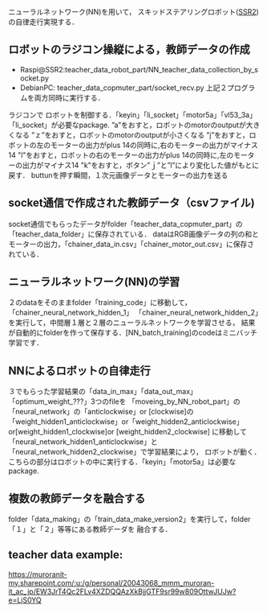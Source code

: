 ニューラルネットワーク(NN)を用いて，
スキッドステアリングロボット([SSR2](https://github.com/HondaLab/SSR2))の自律走行実現する．



## ロボットのラジコン操縦による，教師データの作成
* Raspi@SSR2:teacher_data_robot_part/NN_teacher_data_collection_by_socket.py
* DebianPC: teacher_data_copmuter_part/socket_recv.py
上記２プログラムを両方同時に実行する．

ラジコンで
ロボットを制御する．「keyin」「li_socket」「motor5a」「vl53_3a」「li_socket」が必要なpackage.
”a”をおすと，ロボットのmotorのoutputが大きくなる
”ｚ”をおすと，ロボットのmotorのoutputが小さくなる
”j”をおすと，ロボットの左のモーターの出力がplus 14の同時に,右のモーターの出力がマイナス14
"l"をおすと，ロボットの右のモーターの出力がplus 14の同時に,左のモーターの出力がマイナス14
"k"をおすと，ボタン”ｊ”と”l”により変化した値がもとに戻す．
buttunを押す瞬間，１次元画像データとモーターの出力を送る


## socket通信で作成された教師データ（csvファイル)
socket通信でもらったデータがfolder「teacher_data_copmuter_part」の「teacher_data_folder」に保存されている．
dataはRGB画像データの列の和とモーターの出力，「chainer_data_in.csv」「chainer_motor_out.csv」に保存されている．


## ニューラルネットワーク(NN)の学習
２のdataをそのままfolder「training_code」に移動して，「chainer_neural_network_hidden_1」
「chainer_neural_network_hidden_2」を実行して，中間層１層と２層のニューラルネットワークを学習させる，
結果が自動的にfolderを作って保存する．[NN_batch_training]のcodeはミニバッチ学習です．


## NNによるロボットの自律走行
３でもらった学習結果の「data_in_max」「data_out_max」「optimum_weight_???」3つのfileを
「moveing_by_NN_robot_part」の「neural_network」の「anticlockwise」or [clockwise]の
「weight_hidden1_anticlockwise」or「weight_hidden2_anticlockwise」or[weight_hidden1_clockwise]or
[weight_hidden2_clockwise] に移動して
「neural_network_hidden1_anticlockwise」と「neural_network_hidden2_clockwise」で学習結果により，
ロボットが動く．こちらの部分はロボットの中に実行する．「keyin」「motor5a」は必要なpackage.

## 複数の教師データを融合する
folder「data_making」の「train_data_make_version2」を実行して，folder「１」と「２」等等にある教師デーダを
融合する．

## teacher data example:

https://muroranit-my.sharepoint.com/:u:/g/personal/20043068_mmm_muroran-it_ac_jp/EW3JrT4Qc2FLv4XZDQQAzXkBjjGTF9sr99w809OttwJUJw?e=LjS0YQ
